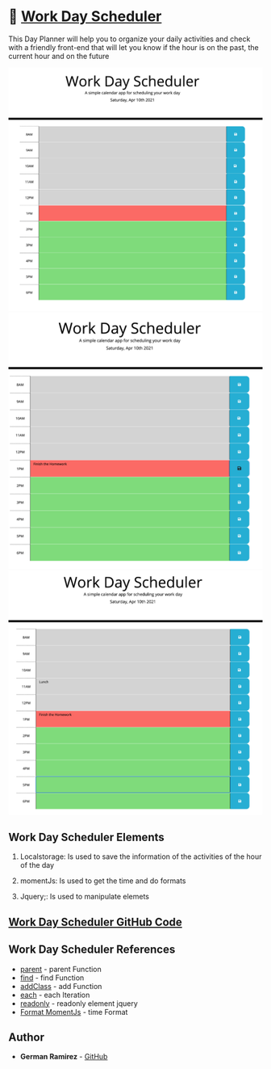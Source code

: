 # 📅 [Work Day Scheduler](https://izaack89.github.io/day-planner/)

This Day Planner will help you to organize your daily activities and check with a friendly front-end that will let you know if the hour is on the past, the current hour and on the future

![Main View](./assets/readmeFiles/dayPlanner-mainView.png)
![View](./assets/readmeFiles/dayPlanner-view2.png)
![Information Storage](./assets/readmeFiles/dayPlanner-view3.png)

## Work Day Scheduler Elements

1. Localstorage: Is used to save the information of the activities of the hour of the day

2. momentJs: Is used to get the time and do formats

3. Jquery;: Is used to manipulate elemets

## [Work Day Scheduler GitHub Code](https://github.com/izaack89/code-base)

## Work Day Scheduler References

- [parent](https://api.jquery.com/parent/) - parent Function
- [find](https://api.jquery.com/find/) - find Function
- [addClass](https://api.jquery.com/addClass/) - add Function
- [each](https://api.jquery.com/jquery.each/) - each Iteration
- [readonly](https://stackoverflow.com/questions/3297923/make-textarea-readonly-with-jquery) - readonly element jquery
- [Format MomentJs](https://momentjs.com/docs/#/displaying/format/) - time Format

## Author

- **German Ramirez** - [GitHub](https://github.com/izaack89/)
